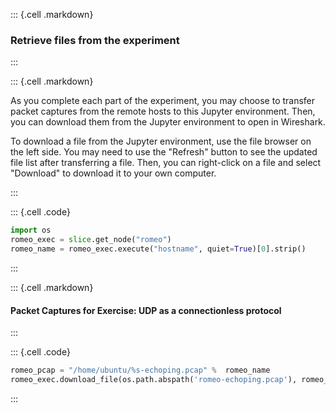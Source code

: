 ::: {.cell .markdown}
### Retrieve files from the experiment
:::


::: {.cell .markdown}

As you complete each part of the experiment, you may choose to transfer packet captures from the remote hosts to this Jupyter environment. Then, you can download them from the Jupyter environment to open in Wireshark.

To download a file from the Jupyter environment, use the file browser on the left side. You may need to use the "Refresh" button to see the updated file list after transferring a file. Then, you can right-click on a file and select "Download" to download it to your own computer.

:::


::: {.cell .code}
```python
import os
romeo_exec = slice.get_node("romeo")
romeo_name = romeo_exec.execute("hostname", quiet=True)[0].strip()
```
:::


::: {.cell .markdown}
#### Packet Captures for Exercise: UDP as a connectionless protocol

:::


::: {.cell .code}
```python
romeo_pcap = "/home/ubuntu/%s-echoping.pcap" %  romeo_name
romeo_exec.download_file(os.path.abspath('romeo-echoping.pcap'), romeo_pcap)
```
:::


